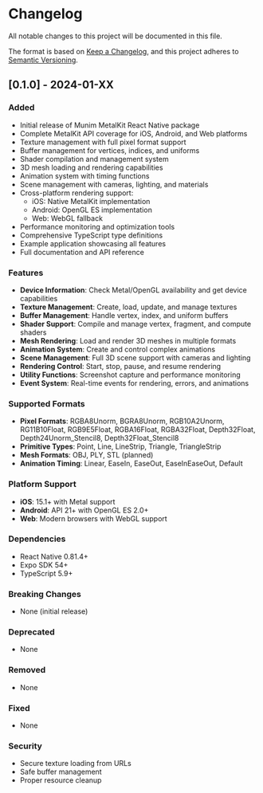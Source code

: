 # Changelog

All notable changes to this project will be documented in this file.

The format is based on [Keep a Changelog](https://keepachangelog.com/en/1.0.0/),
and this project adheres to [Semantic Versioning](https://semver.org/spec/v2.0.0.html).

## [0.1.0] - 2024-01-XX

### Added

- Initial release of Munim MetalKit React Native package
- Complete MetalKit API coverage for iOS, Android, and Web platforms
- Texture management with full pixel format support
- Buffer management for vertices, indices, and uniforms
- Shader compilation and management system
- 3D mesh loading and rendering capabilities
- Animation system with timing functions
- Scene management with cameras, lighting, and materials
- Cross-platform rendering support:
  - iOS: Native MetalKit implementation
  - Android: OpenGL ES implementation
  - Web: WebGL fallback
- Performance monitoring and optimization tools
- Comprehensive TypeScript type definitions
- Example application showcasing all features
- Full documentation and API reference

### Features

- **Device Information**: Check Metal/OpenGL availability and get device capabilities
- **Texture Management**: Create, load, update, and manage textures
- **Buffer Management**: Handle vertex, index, and uniform buffers
- **Shader Support**: Compile and manage vertex, fragment, and compute shaders
- **Mesh Rendering**: Load and render 3D meshes in multiple formats
- **Animation System**: Create and control complex animations
- **Scene Management**: Full 3D scene support with cameras and lighting
- **Rendering Control**: Start, stop, pause, and resume rendering
- **Utility Functions**: Screenshot capture and performance monitoring
- **Event System**: Real-time events for rendering, errors, and animations

### Supported Formats

- **Pixel Formats**: RGBA8Unorm, BGRA8Unorm, RGB10A2Unorm, RG11B10Float, RGB9E5Float, RGBA16Float, RGBA32Float, Depth32Float, Depth24Unorm_Stencil8, Depth32Float_Stencil8
- **Primitive Types**: Point, Line, LineStrip, Triangle, TriangleStrip
- **Mesh Formats**: OBJ, PLY, STL (planned)
- **Animation Timing**: Linear, EaseIn, EaseOut, EaseInEaseOut, Default

### Platform Support

- **iOS**: 15.1+ with Metal support
- **Android**: API 21+ with OpenGL ES 2.0+
- **Web**: Modern browsers with WebGL support

### Dependencies

- React Native 0.81.4+
- Expo SDK 54+
- TypeScript 5.9+

### Breaking Changes

- None (initial release)

### Deprecated

- None

### Removed

- None

### Fixed

- None

### Security

- Secure texture loading from URLs
- Safe buffer management
- Proper resource cleanup
